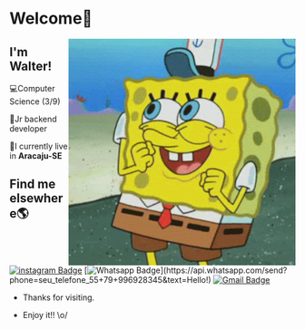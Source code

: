 # Welcome👋
<img align="right"  width="400"  height="400"  src="https://github.com/FerreiraWalter/FerreiraWalter/blob/main/bob_esponja.gif">

## I'm Walter!
💻Computer Science (3/9)

🚀Jr backend developer

🏡I currently live in **Aracaju-SE**
## Find me elsewhere🌎
 [![instagram Badge](https://img.shields.io/badge/-Instagram-E4405F?style=flat-square&logo=instagram&logoColor=white&link=https://www.instagram.com/walter.chuno/)](www.instagram.com/walter.chuno/) [![Whatsapp Badge](https://img.shields.io/badge/-Whatsapp-4CA143?style=flat-square&labelColor=4CA143&logo=whatsapp&logoColor=white&link=https://api.whatsapp.com/send?phone=seu_telefone_55+79+996928345&text=Hello!)](https://api.whatsapp.com/send?phone=seu_telefone_55+79+996928345&text=Hello!) [![Gmail Badge](https://img.shields.io/badge/-Gmail-c14438?style=flat-square&logo=Gmail&logoColor=white&link=mailto:wferreiraramosjunior@gmail.com)](mailto:wferreiraramosjunior@gmail.com)

-  Thanks for  visiting.

-  Enjoy it!!  \o/


